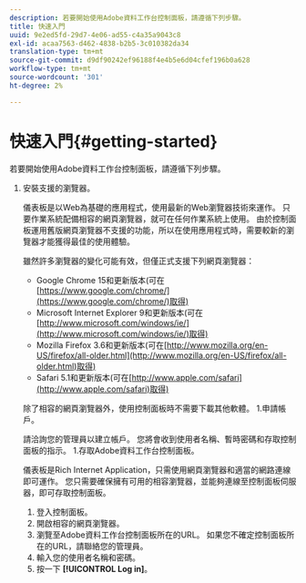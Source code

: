 ```yaml
---
description: 若要開始使用Adobe資料工作台控制面板，請遵循下列步驟。
title: 快速入門
uuid: 9e2ed5fd-29d7-4e06-ad55-c4a35a9043c8
exl-id: acaa7563-d462-4838-b2b5-3c010382da34
translation-type: tm+mt
source-git-commit: d9df90242ef96188f4e4b5e6d04cfef196b0a628
workflow-type: tm+mt
source-wordcount: '301'
ht-degree: 2%

---
```


# 快速入門{#getting-started}

若要開始使用Adobe資料工作台控制面板，請遵循下列步驟。

1. 安裝支援的瀏覽器。

   儀表板是以Web為基礎的應用程式，使用最新的Web瀏覽器技術來運作。 只要作業系統配備相容的網頁瀏覽器，就可在任何作業系統上使用。 由於控制面板運用舊版網頁瀏覽器不支援的功能，所以在使用應用程式時，需要較新的瀏覽器才能獲得最佳的使用體驗。

   雖然許多瀏覽器的變化可能有效，但僅正式支援下列網頁瀏覽器：

   * Google Chrome 15和更新版本(可在[https://www.google.com/chrome/](https://www.google.com/chrome/)取得)
   * Microsoft Internet Explorer 9和更新版本(可在[http://www.microsoft.com/windows/ie/](http://www.microsoft.com/windows/ie/)取得)
   * Mozilla Firefox 3.6和更新版本(可在[http://www.mozilla.org/en-US/firefox/all-older.html](http://www.mozilla.org/en-US/firefox/all-older.html)取得)
   * Safari 5.1和更新版本(可在[http://www.apple.com/safari](http://www.apple.com/safari)取得)

   除了相容的網頁瀏覽器外，使用控制面板時不需要下載其他軟體。 1.申請帳戶。

   請洽詢您的管理員以建立帳戶。 您將會收到使用者名稱、暫時密碼和存取控制面板的指示。 1.存取Adobe資料工作台控制面板。

   儀表板是Rich Internet Application，只需使用網頁瀏覽器和適當的網路連線即可運作。 您只需要確保擁有可用的相容瀏覽器，並能夠連線至控制面板伺服器，即可存取控制面板。
   1. 登入控制面板。
   1. 開啟相容的網頁瀏覽器。
   1. 瀏覽至Adobe資料工作台控制面板所在的URL。 如果您不確定控制面板所在的URL，請聯絡您的管理員。
   1. 輸入您的使用者名稱和密碼。
   1. 按一下 **[!UICONTROL Log in]**。
